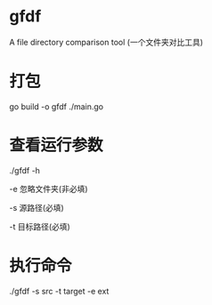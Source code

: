 # gfdf
A file directory comparison tool (一个文件夹对比工具)


# 打包
go build -o gfdf ./main.go

# 查看运行参数
./gfdf -h

  -e 忽略文件夹(非必填)
        
  -s 源路径(必填)
        
  -t 目标路径(必填)
         
# 执行命令
./gfdf -s src -t target -e ext


